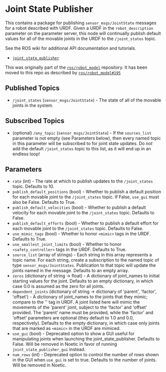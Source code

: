# Joint State Publisher

This contains a package for publishing `sensor_msgs/JointState` messages for a robot described with URDF.
Given a URDF in the `robot_description` parameter on the parameter server, this node
will continually publish default values for all of the movable joints in the URDF to the `/joint_states` topic.

See the ROS wiki for additional API documentation and tutorials.

* [`joint_state_publisher`](http://wiki.ros.org/joint_state_publisher)

This was originally part of the [`ros/robot_model`](https://github.com/ros/robot_model) repository.
It has been moved to this repo as described by [`ros/robot_model#195`](https://github.com/ros/robot_model/issues/195)

Published Topics
----------------
* `/joint_states` (`sensor_msgs/JointState`) - The state of all of the movable joints in the system.

Subscribed Topics
-----------------
* (optional) `/any_topic` (`sensor_msgs/JointState`) - If the `sources_list` parameter is not empty (see Parameters below), then every named topic in this parameter will be subscribed to for joint state updates.  Do *not* add the default `/joint_states` topic to this list, as it will end up in an endless loop!

Parameters
----------
* `rate` (int) - The rate at which to publish updates to the `/joint_states` topic.  Defaults to 10.
* `publish_default_positions` (bool) - Whether to publish a default position for each movable joint to the `/joint_states` topic.  If False, `use_gui` must also be False.  Defaults to True.
* `publish_default_velocities` (bool) - Whether to publish a default velocity for each movable joint to the `/joint_states` topic.  Defaults to False.
* `publish_default_efforts` (bool) - Whether to publish a default effort for each movable joint to the `/joint_states` topic.  Defaults to False.
* `use_mimic_tags` (bool) - Whether to honor `<mimic>` tags in the URDF.  Defaults to True.
* `use_smallest_joint_limits` (bool) - Whether to honor `<safety_controller>` tags in the URDF.  Defaults to True.
* `source_list` (array of strings) - Each string in this array represents a topic name.  For each string, create a subscription to the named topic of type `sensor_msgs/JointStates`.  Publication to that topic will update the joints named in the message.  Defaults to an empty array.
* `zeros` (dictionary of string -> float) - A dictionary of joint_names to initial starting values for the joint.  Defaults to an empty dictionary, in which case 0.0 is assumed as the zero for all joints.
* `dependent_joints` (dictionary of string -> dictionary of 'parent', 'factor', 'offset') - A dictionary of joint_names to the joints that they mimic; compare to the '<mimic>' tag in URDF.  A joint listed here will mimic the movements of the 'parent' joint, subject to the 'factor' and 'offset' provided.  The 'parent' name must be provided, while the 'factor' and 'offset' parameters are optional (they default to 1.0 and 0.0, respectively).  Defaults to the empty dictionary, in which case only joints that are marked as `<mimic>` in the URDF are mimiced.
* `use_gui` (bool) - Deprecated option to show a GUI useful for manipulating joints when launching the joint_state_publisher.  Defaults to False.  Will be removed in Noetic in favor of running `joint_state_publisher_gui` instead.
* `num_rows` (int) - Deprecated option to control the number of rows shown in the GUI when `use_gui` is set to true.  Defaults to the number of joints.  Will be removed in Noetic.
